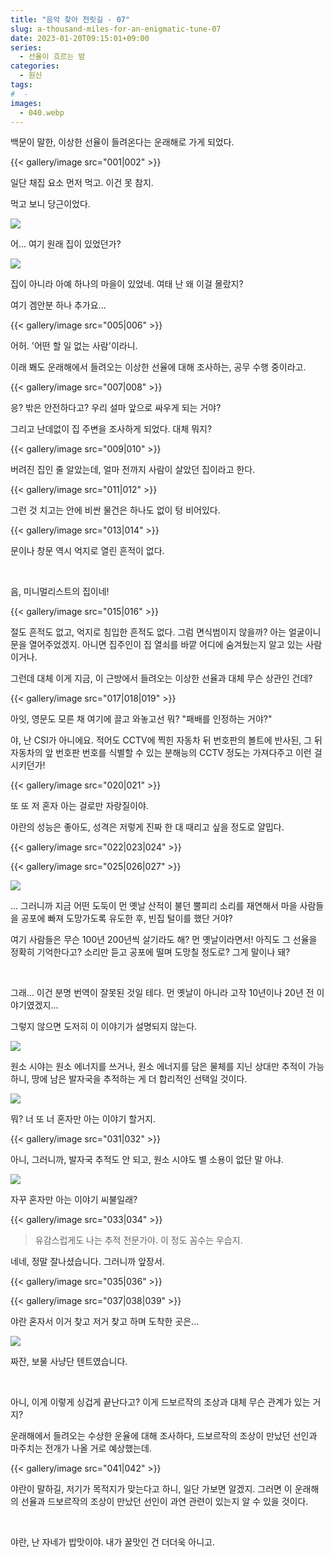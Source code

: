 ```yaml
---
title: "음악 찾아 천릿길 - 07"
slug: a-thousand-miles-for-an-enigmatic-tune-07
date: 2023-01-20T09:15:01+09:00
series:
  - 선율이 흐르는 밤
categories:
  - 원신
tags:
#  - 
images:
  - 040.webp
---
```


백문이 말한, 이상한 선율이 들려온다는 운래해로 가게 되었다.

{{< gallery/image src="001|002" >}}

일단 채집 요소 먼저 먹고. 이건 못 참지.

먹고 보니 당근이었다.

![](003.webp)

어... 여기 원래 집이 있었던가?

![](004.webp)

집이 아니라 아예 하나의 마을이 있었네. 여태 난 왜 이걸 몰랐지?

여기 겜안분 하나 추가요...

{{< gallery/image src="005|006" >}}

어허. '어떤 할 일 없는 사람'이라니.

이래 봬도 운래해에서 들려오는 이상한 선율에 대해 조사하는, 공무 수행 중이라고.

{{< gallery/image src="007|008" >}}

응? 밖은 안전하다고? 우리 설마 앞으로 싸우게 되는 거야?

그리고 난데없이 집 주변을 조사하게 되었다. 대체 뭐지?

{{< gallery/image src="009|010" >}}

버려진 집인 줄 알았는데, 얼마 전까지 사람이 살았던 집이라고 한다.

{{< gallery/image src="011|012" >}}

그런 것 치고는 안에 비싼 물건은 하나도 없이 텅 비어있다.

{{< gallery/image src="013|014" >}}

문이나 창문 역시 억지로 열린 흔적이 없다.

&nbsp;

음, 미니멀리스트의 집이네!

{{< gallery/image src="015|016" >}}

절도 흔적도 없고, 억지로 침입한 흔적도 없다. 그럼 면식범이지 않을까? 아는 얼굴이니 문을 열어주었겠지. 아니면 집주인이 집 열쇠를 바깥 어디에 숨겨뒀는지 알고 있는 사람이거나.

그런데 대체 이게 지금, 이 근방에서 들려오는 이상한 선율과 대체 무슨 상관인 건데?

{{< gallery/image src="017|018|019" >}}

아잇, 영문도 모른 채 여기에 끌고 와놓고선 뭐? "패배를 인정하는 거야?"

야, 난 CSI가 아니에요. 적어도 CCTV에 찍힌 자동차 뒤 번호판의 볼트에 반사된, 그 뒤 자동차의 앞 번호판 번호를 식별할 수 있는 분해능의 CCTV 정도는 가져다주고 이런 걸 시키던가!

{{< gallery/image src="020|021" >}}

또 또 저 혼자 아는 걸로만 자랑질이야.

야란의 성능은 좋아도, 성격은 저렇게 진짜 한 대 때리고 싶을 정도로 얄밉다.

{{< gallery/image src="022|023|024" >}}

{{< gallery/image src="025|026|027" >}}

![](028.webp)

... 그러니까 지금 어떤 도둑이 먼 옛날 산적이 불던 뿔피리 소리를 재연해서 마을 사람들을 공포에 빠져 도망가도록 유도한 후, 빈집 털이를 했단 거야?

여기 사람들은 무슨 100년 200년씩 살기라도 해? 먼 옛날이라면서! 아직도 그 선율을 정확히 기억한다고? 소리만 듣고 공포에 떨며 도망칠 정도로? 그게 말이나 돼?

&nbsp;

그래... 이건 분명 번역이 잘못된 것일 테다. 먼 옛날이 아니라 고작 10년이나 20년 전 이야기였겠지...

그렇지 않으면 도저히 이 이야기가 설명되지 않는다.

![](029.webp)

원소 시야는 원소 에너지를 쓰거나, 원소 에너지를 담은 물체를 지닌 상대만 추적이 가능하니, 땅에 남은 발자국을 추적하는 게 더 합리적인 선택일 것이다.

![](030.webp)

뭐? 너 또 너 혼자만 아는 이야기 할거지.

{{< gallery/image src="031|032" >}}

아니, 그러니까, 발자국 추적도 안 되고, 원소 시야도 별 소용이 없단 말 아냐.

![](f.webp#center)

자꾸 혼자만 아는 이야기 씨불일래?

{{< gallery/image src="033|034" >}}

> 유감스럽게도 나는 추적 전문가야. 이 정도 꼼수는 우습지.

네네, 정말 잘나셨습니다. 그러니까 앞장서.

{{< gallery/image src="035|036" >}}

{{< gallery/image src="037|038|039" >}}

야란 혼자서 이거 찾고 저거 찾고 하며 도착한 곳은...

![](040.webp)

짜잔, 보물 사냥단 텐트였습니다.

&nbsp;

아니, 이게 이렇게 싱겁게 끝난다고? 이게 드보르작의 조상과 대체 무슨 관계가 있는 거지?

운래해에서 들려오는 수상한 운율에 대해 조사하다, 드보르작의 조상이 만났던 선인과 마주치는 전개가 나올 거로 예상했는데.

{{< gallery/image src="041|042" >}}

야란이 말하길, 저기가 목적지가 맞는다고 하니, 일단 가보면 알겠지. 그러면 이 운래해의 선율과 드보르작의 조상이 만났던 선인이 과연 관련이 있는지 알 수 있을 것이다.

&nbsp;

야란, 난 자네가 밥맛이야. 내가 꿀맛인 건 더더욱 아니고.
